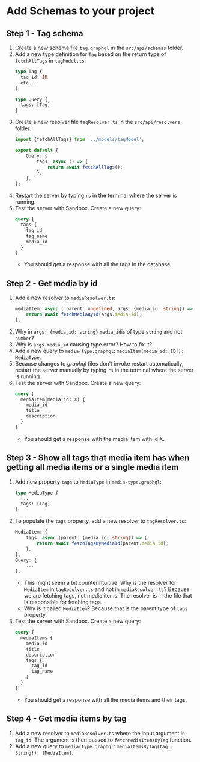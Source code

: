 # Add Schemas to your project

## Step 1 - Tag schema

1. Create a new schema file `tag.graphql` in the `src/api/schemas` folder.
2. Add a new type definition for `Tag` based on the return type of `fetchAllTags` in `tagModel.ts`:
    ```graphql
    type Tag {
      tag_id: ID
      etc...
    }

    type Query {
      tags: [Tag]
    }
    ```
3. Create a new resolver file `tagResolver.ts` in the `src/api/resolvers` folder:
    ```typescript
    import {fetchAllTags} from '../models/tagModel';

    export default {
        Query: {
            tags: async () => {
                return await fetchAllTags();
            },
        },
    };
    ```
4. Restart the server by typing `rs` in the terminal where the server is running.
5. Test the server with Sandbox. Create a new query:
    ```graphql
    query {
      tags {
        tag_id
        tag_name
        media_id
      }
    }
    ```
    - You should get a response with all the tags in the database.

## Step 2 - Get media by id
1. Add a new resolver to `mediaResolver.ts`:
    ```typescript
    mediaItem: async (_parent: undefined, args: {media_id: string}) => {
        return await fetchMediaById(args.media_id);
    },
    ```
2. Why in `args: {media_id: string}` `media_id`is of type `string` and not `number`?
3. Why is `args.media_id` causing type error? How to fix it?
4. Add a new query to `media-type.graphql`: `mediaItem(media_id: ID!): MediaType`.
5. Because changes to _graphql_ files don't invoke restart automatically, restart the server manually by typing `rs` in the terminal where the server is running.
6. Test the server with Sandbox. Create a new query:
    ```graphql
    query {
      mediaItem(media_id: X) {
        media_id
        title
        description
      }
    }
    ```
    - You should get a response with the media item with id X.

## Step 3 - Show all tags that media item has when getting all media items or a single media item
1. Add new property `tags` to `MediaType` in `media-type.graphql`:
    ```graphql
    type MediaType {
      ...
      tags: [Tag]
    }
    ```
2. To populate the `tags` property, add a new resolver to `tagResolver.ts`:
    ```typescript
    MediaItem: {
        tags: async (parent: {media_id: string}) => {
            return await fetchTagsByMediaId(parent.media_id);
        },
    },
    Query: {
        ...
    },
    ```
   - This might seem a bit counterintuitive. Why is the resolver for `MediaItem`  in `tagResolver.ts` and not in `mediaResolver.ts`? Because we are fetching tags, not media items. The resolver is in the file that is responsible for fetching tags. 
   - Why is it called `MediaItem`? Because that is the parent type of `tags` property.
3. Test the server with Sandbox. Create a new query:
    ```graphql
    query {
      mediaItems {
        media_id
        title
        description
        tags {
          tag_id
          tag_name
        }
      }
    }
    ```
    - You should get a response with all the media items and their tags.

## Step 4 - Get media items by tag
1. Add a new resolver to `mediaResolver.ts` where the input argument is `tag_id`. The argument is then passed to `fetchMediaItemsByTag` function.
2. Add a new query to `media-type.graphql`: `mediaItemsByTag(tag: String!): [MediaItem]`.




